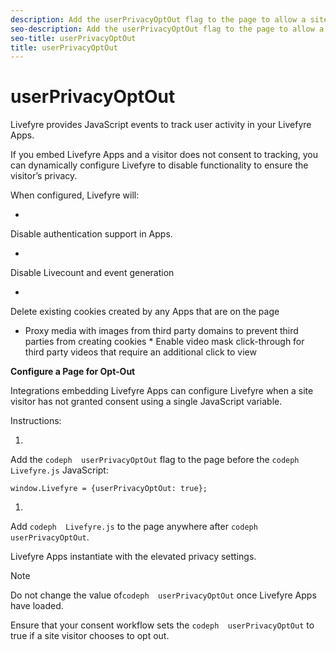 ```yaml
---
description: Add the userPrivacyOptOut flag to the page to allow a site visitor to opt out of this tracking.
seo-description: Add the userPrivacyOptOut flag to the page to allow a site visitor to opt out of this tracking.
seo-title: userPrivacyOptOut
title: userPrivacyOptOut
---
```


# userPrivacyOptOut

Livefyre provides JavaScript events to track user activity in your Livefyre Apps.

If you embed Livefyre Apps and a visitor does not consent to tracking, you can dynamically configure Livefyre to disable functionality to ensure the visitor’s privacy.

When configured, Livefyre will:

  *
  Disable authentication support in Apps.
  
  
  *
  Disable Livecount and event generation
  
  
  *
  Delete existing cookies created by any Apps that are on the page
  
  
* Proxy media with images from third party domains to prevent third parties from creating cookies
  *
  Enable video mask click-through for third party videos that require an additional click to view
  
  
**Configure a Page for Opt-Out**

Integrations embedding Livefyre Apps can configure Livefyre when a site visitor has not granted consent using a single JavaScript variable.

Instructions:

   1.
   Add the `codeph  userPrivacyOptOut` flag to the page before the `codeph  Livefyre.js` JavaScript:
   
   ```
   window.Livefyre = {userPrivacyOptOut: true};
   ```
   
   1.
   Add `codeph  Livefyre.js` to the page anywhere after `codeph  userPrivacyOptOut`.
   
   Livefyre Apps instantiate with the elevated privacy settings.
   
   >[!NOTE]
   >
   >Do not change the value of`codeph  userPrivacyOptOut` once Livefyre Apps have loaded.
   
Ensure that your consent workflow sets the `codeph  userPrivacyOptOut` to true if a site visitor chooses to opt out.

